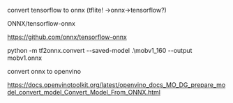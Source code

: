 convert tensorflow to onnx (tflite! ->onnx->tensorflow?)

ONNX/tensorflow-onnx

https://github.com/onnx/tensorflow-onnx

python -m tf2onnx.convert --saved-model .\mobv1_160 --output mobv1.onnx


convert onnx to openvino

https://docs.openvinotoolkit.org/latest/openvino_docs_MO_DG_prepare_model_convert_model_Convert_Model_From_ONNX.html
